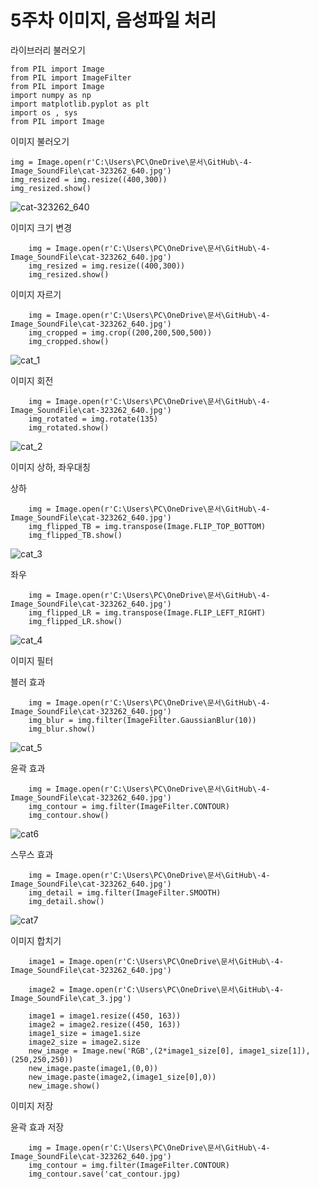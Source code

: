 # 5주차 이미지, 음성파일 처리

라이브러리 불러오기

    from PIL import Image
    from PIL import ImageFilter
    from PIL import Image
    import numpy as np
    import matplotlib.pyplot as plt
    import os , sys
    from PIL import Image

이미지 불러오기
  
    img = Image.open(r'C:\Users\PC\OneDrive\문서\GitHub\-4-Image_SoundFile\cat-323262_640.jpg')
    img_resized = img.resize((400,300))
    img_resized.show()

![cat-323262_640](https://user-images.githubusercontent.com/144089001/277109754-af1632b5-2109-4fe9-a383-62168575ffa5.jpg)

이미지 크기 변경

        img = Image.open(r'C:\Users\PC\OneDrive\문서\GitHub\-4-Image_SoundFile\cat-323262_640.jpg')
        img_resized = img.resize((400,300))
        img_resized.show()

이미지 자르기

        img = Image.open(r'C:\Users\PC\OneDrive\문서\GitHub\-4-Image_SoundFile\cat-323262_640.jpg')
        img_cropped = img.crop((200,200,500,500))
        img_cropped.show()

![cat_1](https://github.com/mhg337/-4-Image_SoundFile/assets/144089001/186255c8-0bbf-47cc-b143-45244b6c3ccb)

이미지 회전

        img = Image.open(r'C:\Users\PC\OneDrive\문서\GitHub\-4-Image_SoundFile\cat-323262_640.jpg')
        img_rotated = img.rotate(135)
        img_rotated.show()

![cat_2](https://github.com/mhg337/-4-Image_SoundFile/assets/144089001/515f8ed6-db08-493f-a283-1a685078ed94)


이미지 상하, 좌우대칭

상하

        img = Image.open(r'C:\Users\PC\OneDrive\문서\GitHub\-4-Image_SoundFile\cat-323262_640.jpg')
        img_flipped_TB = img.transpose(Image.FLIP_TOP_BOTTOM)
        img_flipped_TB.show()

![cat_3](https://github.com/mhg337/-4-Image_SoundFile/assets/144089001/5dffdd2a-30cb-4d08-a009-6f8c6e700d37)

좌우

        img = Image.open(r'C:\Users\PC\OneDrive\문서\GitHub\-4-Image_SoundFile\cat-323262_640.jpg')
        img_flipped_LR = img.transpose(Image.FLIP_LEFT_RIGHT)
        img_flipped_LR.show()

![cat_4](https://github.com/mhg337/-4-Image_SoundFile/assets/144089001/ae76924e-4143-4578-88b9-848412fdb0c8)

이미지 필터

블러 효과

        img = Image.open(r'C:\Users\PC\OneDrive\문서\GitHub\-4-Image_SoundFile\cat-323262_640.jpg')
        img_blur = img.filter(ImageFilter.GaussianBlur(10))
        img_blur.show()

![cat_5](https://github.com/mhg337/-4-Image_SoundFile/assets/144089001/d7ae63be-90d1-42ee-8b30-91713529dbdd)

윤곽 효과

        img = Image.open(r'C:\Users\PC\OneDrive\문서\GitHub\-4-Image_SoundFile\cat-323262_640.jpg')
        img_contour = img.filter(ImageFilter.CONTOUR)
        img_contour.show()

![cat6](https://github.com/mhg337/-4-Image_SoundFile/assets/144089001/16a9f60b-54f5-4fc6-83a3-f49cc1b470d9)

스무스 효과

        img = Image.open(r'C:\Users\PC\OneDrive\문서\GitHub\-4-Image_SoundFile\cat-323262_640.jpg')
        img_detail = img.filter(ImageFilter.SMOOTH)
        img_detail.show()

![cat7](https://github.com/mhg337/-4-Image_SoundFile/assets/144089001/b1e6996b-c560-4e0d-8a52-460eb17f79d9)

이미지 합치기

        image1 = Image.open(r'C:\Users\PC\OneDrive\문서\GitHub\-4-Image_SoundFile\cat-323262_640.jpg')

        image2 = Image.open(r'C:\Users\PC\OneDrive\문서\GitHub\-4-Image_SoundFile\cat_3.jpg')

        image1 = image1.resize((450, 163))
        image2 = image2.resize((450, 163))
        image1_size = image1.size
        image2_size = image2.size
        new_image = Image.new('RGB',(2*image1_size[0], image1_size[1]), (250,250,250))
        new_image.paste(image1,(0,0))
        new_image.paste(image2,(image1_size[0],0))
        new_image.show()

이미지 저장

윤곽 효과 저장

        img = Image.open(r'C:\Users\PC\OneDrive\문서\GitHub\-4-Image_SoundFile\cat-323262_640.jpg')
        img_contour = img.filter(ImageFilter.CONTOUR)
        img_contour.save('cat_contour.jpg) 
